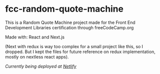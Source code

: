 # fcc-random-quote-machine
This is a Random Quote Machine project made for the Front End Development Libraries certification through freeCodeCamp.org

Made with: React and Next.js 

(Next with redux is way too complex for a small project like this, so I dropped. But I kept the files for future reference on redux implementation, mostly on nextless react apps).

*Currently being deployed at [Netlify](https://elastic-agnesi-c2d665.netlify.app/)*
